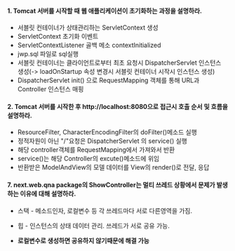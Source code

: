 #### 1. Tomcat 서버를 시작할 때 웹 애플리케이션이 초기화하는 과정을 설명하라.
* 서블릿 컨테이너가 상태관리하는 ServletContext 생성
* ServletContext 초기화 이벤트
* ServletContextListener 골백 메소 contextInitialized
* jwp.sql 파일로 sql실행
* 서블릿 컨테이너는 클라이언트로부터 최초 요청시 DispatcherServlet 인스턴스 생성(-> loadOnStartup 속성 변경시 서블릿 컨테이너 시작시 인스턴스 생성)
* DispatcherServlet init() 으로 RequestMapping 객체를 통해 URL과 Controller 인스턴스 매핑
#### 2. Tomcat 서버를 시작한 후 http://localhost:8080으로 접근시 호출 순서 및 흐름을 설명하라.
* ResourceFilter, CharacterEncodingFilter의 doFilter()메소드 실행
* 정적자원이 아닌 "/"요청은 DispatcherServlet 의 service() 실행
* 해당 controller객체를 RequestMapping에서 가져와서 반환
* service()는 해당 Controller의 excute()메소드에 위임
* 반환받은 ModelAndView의 모델 데이터를 View의 render()로 전달, 응답

#### 7. next.web.qna package의 ShowController는 멀티 쓰레드 상황에서 문제가 발생하는 이유에 대해 설명하라.
* 스택 - 메소드인자, 로컬변수 등 각 쓰레드마다 서로 다른영역을 가짐.
* 힙   - 인스턴스의 상태 데이터 관리. 쓰레드가 서로 공유 가능.

* **로컬변수로 생성하면 공유하지 않기때문에 해결 가능**

